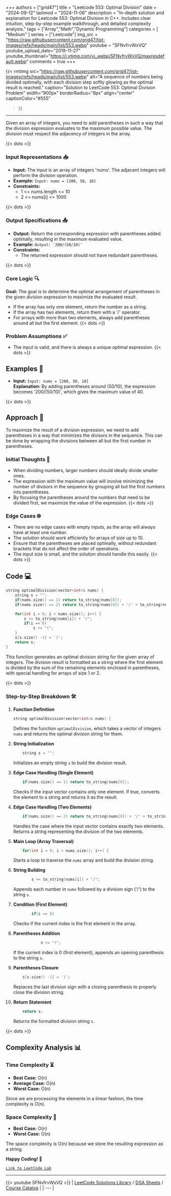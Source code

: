 
+++
authors = ["grid47"]
title = "Leetcode 553: Optimal Division"
date = "2024-09-12"
lastmod = "2024-11-06"
description = "In-depth solution and explanation for Leetcode 553: Optimal Division in C++. Includes clear intuition, step-by-step example walkthrough, and detailed complexity analysis."
tags = ["Array","Math","Dynamic Programming"]
categories = [
    "Medium"
]
series = ["Leetcode"]
img_src = "https://raw.githubusercontent.com/grid47/list-images/refs/heads/main/list/553.webp"
youtube = "SFNvfrvWxVQ"
youtube_upload_date="2019-11-27"
youtube_thumbnail="https://i.ytimg.com/vi_webp/SFNvfrvWxVQ/maxresdefault.webp"
comments = true
+++


{{< rmtimg 
    src="https://raw.githubusercontent.com/grid47/list-images/refs/heads/main/list/553.webp" 
    alt="A sequence of numbers being divided optimally, with each division step softly glowing as the optimal result is reached."
    caption="Solution to LeetCode 553: Optimal Division Problem"
    width="900px"
    borderRadius="8px"
    align="center" 
    captionColor="#555"
>}}
---
Given an array of integers, you need to add parentheses in such a way that the division expression evaluates to the maximum possible value. The division must respect the adjacency of integers in the array.
<!--more-->
{{< dots >}}
### Input Representations 📥
- **Input:** The input is an array of integers 'nums'. The adjacent integers will perform the division operation.
- **Example:** `Input: nums = [200, 50, 10]`
- **Constraints:**
	- 1 <= nums.length <= 10
	- 2 <= nums[i] <= 1000

{{< dots >}}
### Output Specifications 📤
- **Output:** Return the corresponding expression with parentheses added optimally, resulting in the maximum evaluated value.
- **Example:** `Output: '200/(50/10)'`
- **Constraints:**
	- The returned expression should not have redundant parentheses.

{{< dots >}}
### Core Logic 🔍
**Goal:** The goal is to determine the optimal arrangement of parentheses in the given division expression to maximize the evaluated result.

- If the array has only one element, return the number as a string.
- If the array has two elements, return them with a '/' operator.
- For arrays with more than two elements, always add parentheses around all but the first element.
{{< dots >}}
### Problem Assumptions ✅
- The input is valid, and there is always a unique optimal expression.
{{< dots >}}
## Examples 🧩
- **Input:** `Input: nums = [200, 50, 10]`  \
  **Explanation:** By adding parentheses around (50/10), the expression becomes '200/(50/10)', which gives the maximum value of 40.

{{< dots >}}
## Approach 🚀
To maximize the result of a division expression, we need to add parentheses in a way that minimizes the divisors in the sequence. This can be done by wrapping the divisions between all but the first number in parentheses.

### Initial Thoughts 💭
- When dividing numbers, larger numbers should ideally divide smaller ones.
- The expression with the maximum value will involve minimizing the number of divisors in the sequence by grouping all but the first numbers into parentheses.
- By focusing the parentheses around the numbers that need to be divided first, we maximize the value of the expression.
{{< dots >}}
### Edge Cases 🌐
- There are no edge cases with empty inputs, as the array will always have at least one number.
- The solution should work efficiently for arrays of size up to 10.
- Ensure that the parentheses are placed optimally, without redundant brackets that do not affect the order of operations.
- The input size is small, and the solution should handle this easily.
{{< dots >}}
## Code 💻
```cpp
string optimalDivision(vector<int>& nums) {
    string s = "";
    if(nums.size() == 1) return to_string(nums[0]);
    if(nums.size() == 2) return to_string(nums[0]) + '/' + to_string(nums[1]);

    for(int i = 0; i < nums.size(); i++) {
        s += to_string(nums[i]) + "/";
        if(i == 0)
            s += "(";
    }
    s[s.size() -1] = ')';
    return s;
}
```

This function generates an optimal division string for the given array of integers. The division result is formatted as a string where the first element is divided by the sum of the remaining elements enclosed in parentheses, with special handling for arrays of size 1 or 2.

{{< dots >}}
### Step-by-Step Breakdown 🛠️
1. **Function Definition**
	```cpp
	string optimalDivision(vector<int>& nums) {
	```
	Defines the function `optimalDivision`, which takes a vector of integers `nums` and returns the optimal division string for them.

2. **String Initialization**
	```cpp
	    string s = "";
	```
	Initializes an empty string `s` to build the division result.

3. **Edge Case Handling (Single Element)**
	```cpp
	    if(nums.size() == 1) return to_string(nums[0]);
	```
	Checks if the input vector contains only one element. If true, converts the element to a string and returns it as the result.

4. **Edge Case Handling (Two Elements)**
	```cpp
	    if(nums.size() == 2) return to_string(nums[0]) + '/' + to_string(nums[1]);
	```
	Handles the case where the input vector contains exactly two elements. Returns a string representing the division of the two elements.

5. **Main Loop (Array Traversal)**
	```cpp
	    for(int i = 0; i < nums.size(); i++) {
	```
	Starts a loop to traverse the `nums` array and build the division string.

6. **String Building**
	```cpp
	        s += to_string(nums[i]) + "/";
	```
	Appends each number in `nums` followed by a division sign ('/') to the string `s`.

7. **Condition (First Element)**
	```cpp
	        if(i == 0)
	```
	Checks if the current index is the first element in the array.

8. **Parentheses Addition**
	```cpp
	            s += "(";
	```
	If the current index is 0 (first element), appends an opening parenthesis to the string `s`.

9. **Parentheses Closure**
	```cpp
	    s[s.size() -1] = ')';
	```
	Replaces the last division sign with a closing parenthesis to properly close the division string.

10. **Return Statement**
	```cpp
	    return s;
	```
	Returns the formatted division string `s`.

{{< dots >}}
## Complexity Analysis 📊
### Time Complexity ⏳
- **Best Case:** O(n)
- **Average Case:** O(n)
- **Worst Case:** O(n)

Since we are processing the elements in a linear fashion, the time complexity is O(n).

### Space Complexity 💾
- **Best Case:** O(n)
- **Worst Case:** O(n)

The space complexity is O(n) because we store the resulting expression as a string.

**Happy Coding! 🎉**


[`Link to LeetCode Lab`](https://leetcode.com/problems/optimal-division/description/)

---
{{< youtube SFNvfrvWxVQ >}}
| [LeetCode Solutions Library](https://grid47.xyz/leetcode/) / [DSA Sheets](https://grid47.xyz/sheets/) / [Course Catalog](https://grid47.xyz/courses/) |
| --- |
